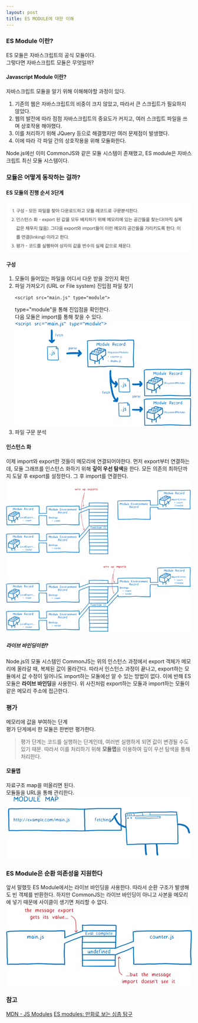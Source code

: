 ```yaml
---
layout: post
title: ES MODULE에 대한 이해
---
```


### ES Module 이란?
ES 모듈은 자바스크립트의 공식 모듈이다.<br/>
그렇다면 자바스크립트 모듈은 무엇일까?<br/>

#### Javascript Module 이란?
자바스크립트 모듈을 알기 위해 이해해야할 과정이 있다.
1. 기존의 웹은 자바스크립트의 비중이 크지 않았고, 따라서 큰 스크립트가 필요하지 않았다.
2. 웹의 발전에 따라 점점 자바스크립트의 중요도가 커지고, 여러 스크립트 파일을 쓰며 상호작용 해야했다.
3. 이를 처리하기 위해 JQuery 등으로 해결했지만 여러 문제점이 발생했다.
4. 이에 따라 각 파일 간의 상호작용을 위해 모듈화한다.

Node.js에선 이미 CommonJS와 같은 모듈 시스템이 존재했고, ES module은 자바스크립트 최신 모듈 시스템이다.

### 모듈은 어떻게 동작하는 걸까?

#### ES 모듈의 진행 순서 3단계
![order](../assets/ESModule_order.png)

#### 구성
1. 모듈이 들어있는 파일을 어디서 다운 받을 것인지 확인
2. 파일 가져오기 (URL or File system)
    진입점 파일 찾기
    ```
    <script src="main.js" type="module">
    ```
    type="module"을 통해 진입점을 확인한다.<br/>
    다음 모듈은 import를 통해 찾을 수 있다.
    ![import](../assets/import.png)
3. 파일 구문 분석

#### 인스턴스 화
이제 import와 export한 것들이 메모리에 연결되어야한다. 먼저 export부터 연결하는데, 모듈 그래프를 인스턴스 화하기 위해 **깊이 우선 탐색**을 한다.
모든 의존의 최하단까지 도달 후 export를 설정한다. 그 후 import를 연결한다.
![instance1](../assets/instance1.png)
![instance2](../assets/instance2.png)

##### 라이브 바인딩이란?
Node.js의 모듈 시스템인 CommonJS는 위의 인스턴스 과정에서 export 객체가 메모리에 올라갈 때, 복제된 값이 올라간다. 
따라서 인스턴스 과정이 끝나고, export하는 모듈에서 값 수정이 일어나도 import하는 모듈에선 알 수 있는 방법이 없다.
이에 반해 ES 모듈은 **라이브 바인딩**을 사용한다. 위 사진처럼 export하는 모듈과 import하는 모듈이 같은 메모리 주소에 접근한다.

### 평가
메모리에 값을 부여하는 단계<br/>
평가 단게에서 한 모듈은 한번만 평가한다.<br/>
> 평가 단계는 코드를 실행하는 단계인데, 여러번 실행하게 되면 값이 변경될 수도 있기 때문. 따라서 이를 처리하기 위해 **모듈맵**을 이용하여 깊이 우선 탐색을 통해 처리한다.

#### 모듈맵
자료구조 map을 떠올리면 된다.<br/>
모듈들을 URL을 통해 관리한다.
![module_map](../assets/module_map.png)

### ES Module은 순환 의존성을 지원한다
앞서 말했듯 ES Module에서는 라이브 바인딩을 사용한다. 따라서 순환 구조가 발생해도 빈 객체를 반환한다. 하지만 CommonJS는 라이브 바인딩이 아니고 사본을 메모리에 넣기 때문에 사이클이 생기면 처리할 수 없다.
![cycle](../assets/cycle.png)

### 참고 
[MDN - JS Modules](https://developer.mozilla.org/ko/docs/Web/JavaScript/Guide/Modules)
[ES modules: 만화로 보는 심층 탐구](https://ui.toast.com/weekly-pick/ko_20180402)

